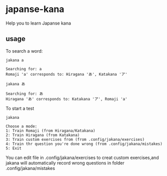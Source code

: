 # japanse-kana

Help you to learn Japanse kana

## usage

To search a word:

    jakana a
   
    Searching for: a
    Romaji 'a' corresponds to: Hiragana 'あ', Katakana 'ア'
 
    jakana あ
   
    Searching for: あ
	Hiragana 'あ' corresponds to: Katakana 'ア', Romaji 'a'
   
To start a test

    jakana

	Choose a mode:
	1: Train Romaji (from Hiragana/Katakana)
	2: Train Hiragana (from Katakana)
	3: Train custom exercises from (from .config/jakana/exercises)
	4: Train thr question you're done wrong (from .config/jakana/mistakes)
	5: Exit	
	
	
You can edit file in .config/jakana/exercises to creat custom exercises,and jakana will automatically record wrong questions in folder .config/jakana/mistakes
